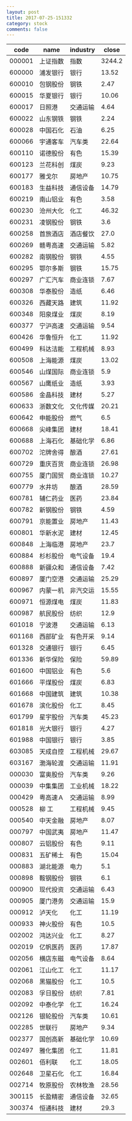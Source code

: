 ```yaml
---
layout: post
title: 2017-07-25-151332
category: stock
comments: false
---
```

| code   |   name   | industry | close  |
|--------|----------|----------|--------|
| 000001 | 上证指数 |   指数   | 3244.2 |
| 600000 | 浦发银行 |   银行   | 13.52  |
| 600010 | 包钢股份 |   钢铁   |  2.47  |
| 600015 | 华夏银行 |   银行   | 10.06  |
| 600017 |  日照港  | 交通运输 |  4.64  |
| 600022 | 山东钢铁 |   钢铁   |  2.24  |
| 600028 | 中国石化 |   石油   |  6.25  |
| 600066 | 宇通客车 |  汽车类  | 22.64  |
| 600110 | 诺德股份 |   有色   | 15.39  |
| 600123 | 兰花科创 |   煤炭   |  9.23  |
| 600177 |  雅戈尔  |  房地产  | 10.75  |
| 600183 | 生益科技 | 通信设备 | 14.79  |
| 600219 | 南山铝业 |   有色   |  3.58  |
| 600230 | 沧州大化 |   化工   | 46.32  |
| 600231 | 凌钢股份 |   钢铁   |  3.6   |
| 600258 | 首旅酒店 | 酒店餐饮 |  27.0  |
| 600269 | 赣粤高速 | 交通运输 |  5.82  |
| 600282 | 南钢股份 |   钢铁   |  4.55  |
| 600295 | 鄂尔多斯 |   钢铁   | 15.75  |
| 600297 | 广汇汽车 | 商业连锁 |  7.67  |
| 600308 | 华泰股份 |   造纸   |  6.46  |
| 600326 | 西藏天路 |   建筑   | 11.92  |
| 600348 | 阳泉煤业 |   煤炭   |  8.19  |
| 600377 | 宁沪高速 | 交通运输 |  9.54  |
| 600426 | 华鲁恒升 |   化工   | 11.92  |
| 600499 | 科达洁能 | 工程机械 |  8.93  |
| 600508 | 上海能源 |   煤炭   | 13.02  |
| 600546 | 山煤国际 | 商业连锁 |  5.9   |
| 600567 | 山鹰纸业 |   造纸   |  3.93  |
| 600586 | 金晶科技 |   建材   |  5.27  |
| 600633 | 浙数文化 | 文化传媒 | 20.21  |
| 600642 | 申能股份 |   燃气   |  6.5   |
| 600668 | 尖峰集团 |   建材   | 18.41  |
| 600688 | 上海石化 | 基础化学 |  6.86  |
| 600702 | 沱牌舍得 |   酿酒   | 27.61  |
| 600729 | 重庆百货 | 商业连锁 | 26.98  |
| 600755 | 厦门国贸 | 商业连锁 | 10.27  |
| 600779 |  水井坊  |   酿酒   | 28.59  |
| 600781 | 辅仁药业 |   医药   | 23.84  |
| 600782 | 新钢股份 |   钢铁   |  4.59  |
| 600791 | 京能置业 |  房地产  | 11.43  |
| 600801 | 华新水泥 |   建材   | 12.45  |
| 600848 | 上海临港 |  房地产  |  23.7  |
| 600884 | 杉杉股份 | 电气设备 |  19.4  |
| 600888 | 新疆众和 | 通信设备 |  7.42  |
| 600897 | 厦门空港 | 交通运输 | 25.29  |
| 600967 | 内蒙一机 | 非汽交运 | 15.55  |
| 600971 | 恒源煤电 |   煤炭   | 11.83  |
| 600987 | 航民股份 |   纺织   |  12.9  |
| 601018 |  宁波港  | 交通运输 |  6.13  |
| 601168 | 西部矿业 | 有色开采 |  9.14  |
| 601328 | 交通银行 |   银行   |  6.45  |
| 601336 | 新华保险 |   保险   | 59.89  |
| 601600 | 中国铝业 |   有色   |  5.6   |
| 601666 | 平煤股份 |   煤炭   |  6.83  |
| 601668 | 中国建筑 |   建筑   | 10.38  |
| 601678 | 滨化股份 |   化工   |  8.45  |
| 601799 | 星宇股份 |  汽车类  | 45.23  |
| 601818 | 光大银行 |   银行   |  4.27  |
| 601988 | 中国银行 |   银行   |  3.85  |
| 603085 | 天成自控 | 工程机械 | 29.67  |
| 603167 | 渤海轮渡 | 交通运输 | 11.91  |
| 000030 | 富奥股份 |  汽车类  |  9.26  |
| 000039 | 中集集团 | 工业机械 | 18.22  |
| 000429 | 粤高速Ａ | 交通运输 |  8.99  |
| 000528 | 柳    工 | 工程机械 |  9.45  |
| 000540 | 中天金融 |  房地产  |  8.07  |
| 000797 | 中国武夷 |  房地产  | 11.47  |
| 000807 | 云铝股份 |   有色   |  9.11  |
| 000831 | 五矿稀土 |   有色   | 15.04  |
| 000883 | 湖北能源 |   电力   |  5.1   |
| 000898 | 鞍钢股份 |   钢铁   |  6.1   |
| 000900 | 现代投资 | 交通运输 |  6.43  |
| 000905 | 厦门港务 | 交通运输 |  15.9  |
| 000912 |  泸天化  |   化工   | 11.19  |
| 000933 | 神火股份 |   有色   |  10.5  |
| 002002 | 鸿达兴业 |   化工   |  8.27  |
| 002019 | 亿帆医药 |   医药   | 17.87  |
| 002056 | 横店东磁 | 电气设备 |  8.64  |
| 002061 | 江山化工 |   化工   | 11.17  |
| 002068 | 黑猫股份 |   化工   |  10.5  |
| 002083 | 孚日股份 |   纺织   |  7.81  |
| 002092 | 中泰化学 |   化工   | 16.24  |
| 002126 | 银轮股份 |  汽车类  | 10.61  |
| 002285 |  世联行  |  房地产  |  9.34  |
| 002377 | 国创高新 | 基础化学 | 10.69  |
| 002497 | 雅化集团 |   化工   | 11.81  |
| 002601 |  佰利联  |   化工   | 18.05  |
| 002648 | 卫星石化 |   化工   | 16.84  |
| 002714 | 牧原股份 | 农林牧渔 | 28.56  |
| 300115 | 长盈精密 | 通信设备 | 32.65  |
| 300374 | 恒通科技 |   建材   |  29.3  |

